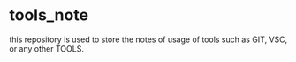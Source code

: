 # tools_note
this repository is used to store the notes of usage of tools such as GIT, VSC, or any other TOOLS.
